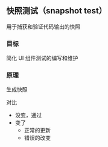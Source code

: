 ## 快照测试（snapshot test）

用于捕获和验证代码输出的快照

### 目标

简化 UI 组件测试的编写和维护

### 原理

生成快照

对比

- 没变，通过
- 变了
  - 正常的更新
  - 错误的改变
